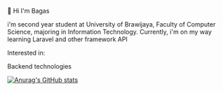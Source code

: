 👋 Hi I'm Bagas

i'm second year student at University of Brawijaya, Faculty of Computer Science, majoring in Information Technology.
Currently, i'm on my way learning Laravel and other framework API

Interested in:

Backend technologies

[![Anurag's GitHub stats](https://github-readme-stats.vercel.app/api?username=bagasrna&theme=highcontrast&count_private=true&show_icons=true)](https://github.com/anuraghazra/github-readme-stats)

<!--
**bagasrna/bagasrna** is a ✨ _special_ ✨ repository because its `README.md` (this file) appears on your GitHub profile.

Here are some ideas to get you started:

- 🔭 I’m currently working on ...
- 🌱 I’m currently learning ...
- 👯 I’m looking to collaborate on ...
- 🤔 I’m looking for help with ...
- 💬 Ask me about ...
- 📫 How to reach me: ...
- 😄 Pronouns: ...
- ⚡ Fun fact: ...
-->

